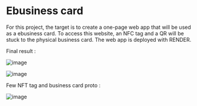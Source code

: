 # Ebusiness card

For this project, the target is to create a one-page web app that will be used as a ebusiness card.
To access this website, an NFC tag  and a QR will be stuck to the physical business card.
The web app is deployed with RENDER.

Final result :

![image](https://user-images.githubusercontent.com/84672157/174966894-22cc80b2-369d-4222-a9dd-a3dd2892adb9.png)

![image](https://user-images.githubusercontent.com/84672157/174967670-4fdcba0d-1a48-4b27-a2e5-d2502952da56.png)


Few NFT tag and business card proto :

![image](https://user-images.githubusercontent.com/84672157/174967302-b6765e7f-2139-489d-a529-91bf264c83e9.png)



